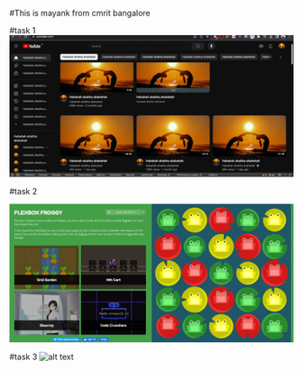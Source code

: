 #This is mayank from cmrit bangalore

#task 1 
![alt text](Mayank/Dom.jpeg)

#task 2

![alt text](Mayank/Froggy.jpeg)

#task 3
![alt text](Mayank/spacex.png)






